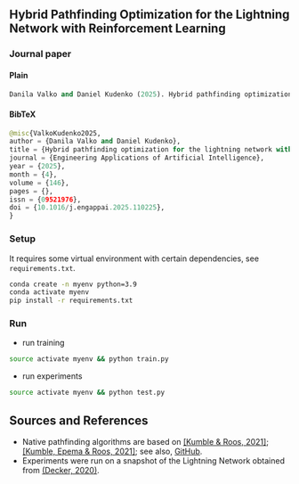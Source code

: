 ## Hybrid Pathfinding Optimization for the Lightning Network with Reinforcement Learning

### Journal paper

#### Plain

```python
Danila Valko and Daniel Kudenko (2025). Hybrid pathfinding optimization for the lightning network with reinforcement learning. Engineering Applications of Artificial Intelligence. https://doi.org/10.1016/j.engappai.2025.110225
```

#### BibTeX
```python
@misc{ValkoKudenko2025,
author = {Danila Valko and Daniel Kudenko},
title = {Hybrid pathfinding optimization for the lightning network with reinforcement learning}, 
journal = {Engineering Applications of Artificial Intelligence},
year = {2025},
month = {4},
volume = {146},
pages = {},
issn = {09521976},
doi = {10.1016/j.engappai.2025.110225},
}
```

### Setup
It requires some virtual environment with certain dependencies, see `requirements.txt`.
```sh
conda create -n myenv python=3.9
conda activate myenv
pip install -r requirements.txt 
```

### Run
* run training
```sh
source activate myenv && python train.py
```
* run experiments
```sh
source activate myenv && python test.py
```

## Sources and References

- Native pathfinding algorithms are based on [[Kumble & Roos, 2021]](https://ieeexplore.ieee.org/document/9566199); [[Kumble, Epema & Roos, 2021]](https://arxiv.org/pdf/2107.10070.pdf); see also, [GitHub](https://github.com/SatwikPrabhu/Attacking-Lightning-s-anonymity).
- Experiments were run on a snapshot of the Lightning Network obtained from [(Decker, 2020)](https://github.com/lnresearch/topology).


